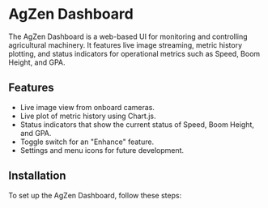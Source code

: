 # AgZen Dashboard

The AgZen Dashboard is a web-based UI for monitoring and controlling agricultural machinery. It features live image streaming, metric history plotting, and status indicators for operational metrics such as Speed, Boom Height, and GPA.

## Features

- Live image view from onboard cameras.
- Live plot of metric history using Chart.js.
- Status indicators that show the current status of Speed, Boom Height, and GPA.
- Toggle switch for an "Enhance" feature.
- Settings and menu icons for future development.

## Installation

To set up the AgZen Dashboard, follow these steps: